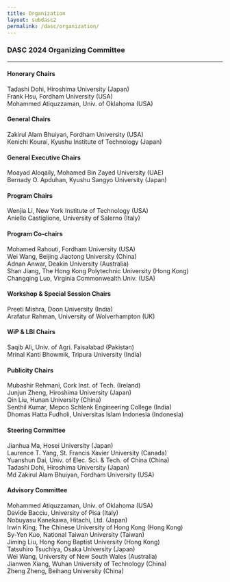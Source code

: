 ```yaml
---
title: Organization
layout: subdasc2
permalink: /dasc/organization/
---
```


<h3>DASC 2024 Organizing Committee</h3>
<hr/>

<h4>Honorary Chairs</h4>
Tadashi Dohi, Hiroshima University (Japan)<br>
Frank Hsu, Fordham University (USA)<br>
Mohammed Atiquzzaman, Univ. of Oklahoma (USA)

<h4>General Chairs</h4>
Zakirul Alam Bhuiyan, Fordham University (USA) <br>
Kenichi Kourai, Kyushu Institute of Technology (Japan)

<h4>General Executive Chairs</h4>
Moayad Aloqaily, Mohamed Bin Zayed University (UAE) <br>
Bernady O. Apduhan, Kyushu Sangyo University (Japan)

<h4>Program Chairs</h4>
Wenjia Li, New York Institute of Technology (USA)<br>
Aniello Castiglione, University of Salerno (Italy)

<h4>Program Co-chairs</h4>
Mohamed Rahouti, Fordham University (USA)<br>
Wei Wang, Beijing Jiaotong University (China)<br>
Adnan Anwar, Deakin University (Australia)<br>
Shan Jiang, The Hong Kong Polytechnic University (Hong Kong)<br>
Changqing Luo, Virginia Commonwealth Univ. (USA)

<h4>Workshop & Special Session Chairs</h4>
Preeti Mishra, Doon University (India)<br>
Arafatur Rahman, University of Wolverhampton (UK)

<h4>WiP & LBI Chairs</h4>
Saqib Ali, Univ. of Agri. Faisalabad (Pakistan)<br>
Mrinal Kanti Bhowmik, Tripura University (India)

<h4>Publicity Chairs</h4>
Mubashir Rehmani, Cork Inst. of Tech. (Ireland)<br>
Junjun Zheng, Hiroshima University (Japan)<br>
Qin Liu, Hunan University (China)<br>
Senthil Kumar, Mepco Schlenk Engineering College (India)<br>
Dhomas Hatta Fudholi, Universitas Islam Indonesia (Indonesia)

<h4>Steering Committee</h4>
Jianhua Ma, Hosei University (Japan)<br/>
Laurence T. Yang, St. Francis Xavier University (Canada)<br/>
Yuanshun Dai, Univ. of Elec. Sci. & Tech. of China (China)<br/>
Tadashi Dohi, Hiroshima University (Japan)<br/>
Md Zakirul Alam Bhuiyan, Fordham University (USA)

<h4>Advisory Committee</h4>
Mohammed Atiquzzaman, Univ. of Oklahoma (USA)<br/>
Davide Bacciu, University of Pisa (Italy)<br/>
Nobuyasu Kanekawa, Hitachi, Ltd. (Japan)<br/>
Irwin King, The Chinese University of Hong Kong (Hong Kong)<br/>
Sy-Yen Kuo, National Taiwan University (Taiwan)<br/>
Jiming Liu, Hong Kong Baptist University (Hong Kong)<br/>
Tatsuhiro Tsuchiya, Osaka University (Japan)<br/>
Wei Wang, University of New South Wales (Australia)<br/>
Jianwen Xiang, Wuhan University of Technology (China)<br/>
Zheng Zheng, Beihang University (China)

